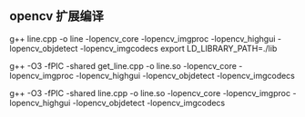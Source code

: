 ## opencv 扩展编译

g++ line.cpp -o line -lopencv_core -lopencv_imgproc -lopencv_highgui -lopencv_objdetect -lopencv_imgcodecs
export LD_LIBRARY_PATH=./lib

g++ -O3 -fPIC -shared get_line.cpp -o line.so -lopencv_core -lopencv_imgproc -lopencv_highgui -lopencv_objdetect -lopencv_imgcodecs

g++ -O3 -fPIC -shared line.cpp -o line.so -lopencv_core -lopencv_imgproc -lopencv_highgui -lopencv_objdetect -lopencv_imgcodecs
